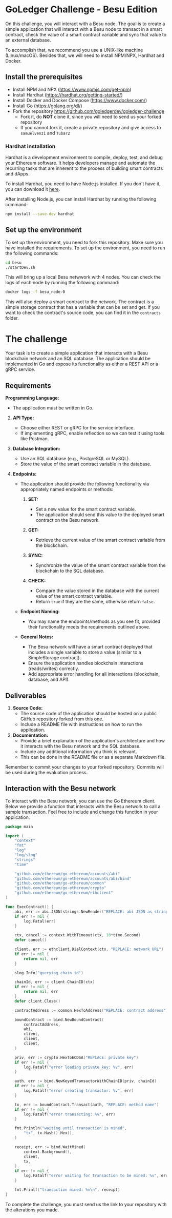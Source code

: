 # GoLedger Challenge - Besu Edition

On this challenge, you will interact with a Besu node. The goal is to create a simple application that will interact with a Besu node to transact in a smart contract, check the value of a smart contract variable and sync that value to an external database.

To accomplish that, we recommend you use a UNIX-like machine (Linux/macOS). Besides that, we will need to install NPM/NPX, Hardhat and Docker.

## Install the prerequisites

- Install NPM and NPX (https://www.npmjs.com/get-npm)
- Install Hardhat (https://hardhat.org/getting-started/)
- Install Docker and Docker Compose (https://www.docker.com/)
- Install Go (https://golang.org/dl/)
- Fork the repository https://github.com/goledgerdev/goledger-challenge 
    - Fork it, do **NOT** clone it, since you will need to send us your forked repository
	- If you cannot fork it, create a private repository and give access to `samuelvenzi` and `Tubar2`

### Hardhat installation

Hardhat is a development environment to compile, deploy, test, and debug your Ethereum software. It helps developers manage and automate the recurring tasks that are inherent to the process of building smart contracts and dApps.

To install Hardhat, you need to have Node.js installed. If you don't have it, you can download it [here](https://nodejs.org/).

After installing Node.js, you can install Hardhat by running the following command:

```bash
npm install --save-dev hardhat
```

## Set up the environment

To set up the environment, you need to fork this repository. Make sure you have installed the requirements. To set up the environment, you need to run the following commands:

```bash
cd besu
./startDev.sh
```

This will bring up a local Besu netwwork with 4 nodes. You can check the logs of each node by running the following command:

```bash
docker logs -f besu_node-0
```

This will also deploy a smart contract to the network. The contract is a simple storage contract that has a variable that can be set and get. If you want to check the contract's source code, you can find it in the `contracts` folder.

# The challenge

Your task is to create a simple application that interacts with a Besu blockchain network and an SQL database. The application should be implemented in Go and expose its functionality as either a REST API or a gRPC service.

## Requirements

**Programming Language:**
   - The application must be written in Go.

2. **API Type:**
   - Choose either REST or gRPC for the service interface.
   - If implementing gRPC, enable reflection so we can test it using tools like Postman.

3. **Database Integration:**
   - Use an SQL database (e.g., PostgreSQL or MySQL).
   - Store the value of the smart contract variable in the database.

4. **Endpoints:**
   - The application should provide the following functionality via appropriately named endpoints or methods:

     1. **SET:**
        - Set a new value for the smart contract variable.
        - The application should send this value to the deployed smart contract on the Besu network.

     2. **GET:**
        - Retrieve the current value of the smart contract variable from the blockchain.

     3. **SYNC:**
        - Synchronize the value of the smart contract variable from the blockchain to the SQL database.

     4. **CHECK:**
        - Compare the value stored in the database with the current value of the smart contract variable.
        - Return `true` if they are the same, otherwise return `false`.

   - **Endpoint Naming:**
     - You may name the endpoints/methods as you see fit, provided their functionality meets the requirements outlined above.

   - **General Notes:**
     - The Besu network will have a smart contract deployed that includes a single variable to store a value (similar to a SimpleStorage contract).
     - Ensure the application handles blockchain interactions (reads/writes) correctly.
     - Add appropriate error handling for all interactions (blockchain, database, and API).

## Deliverables

1. **Source Code:**
   - The source code of the application should be hosted on a public GitHub repository forked from this one.
   - Include a README file with instructions on how to run the application.
2. **Documentation:**
   - Provide a brief explanation of the application's architecture and how it interacts with the Besu network and the SQL database.
   - Include any additional information you think is relevant.
   - This can be done in the README file or as a separate Markdown file.

Remember to commit your changes to your forked repository. Commits will be used during the evaluation process.

## Interaction with the Besu network

To interact with the Besu network, you can use the Go Ethereum client. Below we provide a function that interacts with the Besu network to call a sample transaction. Feel free to include and change this function in your application.

```go
package main

import (
	"context"
	"fmt"
	"log"
	"log/slog"
	"strings"
	"time"

	"github.com/ethereum/go-ethereum/accounts/abi"
	"github.com/ethereum/go-ethereum/accounts/abi/bind"
	"github.com/ethereum/go-ethereum/common"
	"github.com/ethereum/go-ethereum/crypto"
	"github.com/ethereum/go-ethereum/ethclient"
)

func ExecContract() {
	abi, err := abi.JSON(strings.NewReader("REPLACE: abi JSON as string goes here"))
	if err != nil {
		log.Fatal(err)
	}

	ctx, cancel := context.WithTimeout(ctx, 10*time.Second)
	defer cancel()

	client, err := ethclient.DialContext(ctx, "REPLACE: network URL")
	if err != nil {
		return nil, err
	}

	slog.Info("querying chain id")

	chainId, err := client.ChainID(ctx)
	if err != nil {
		return nil, err
	}
	defer client.Close()

	contractAddress := common.HexToAddress("REPLACE: contract address")

	boundContract := bind.NewBoundContract(
		contractAddress,
		abi,
		client,
		client,
		client,
	)

	priv, err := crypto.HexToECDSA("REPLACE: private key")
	if err != nil {
		log.Fatalf("error loading private key: %v", err)
	}

	auth, err := bind.NewKeyedTransactorWithChainID(priv, chainId)
	if err != nil {
		log.Fatalf("error creating transactor: %v", err)
	}

	tx, err := boundContract.Transact(auth, "REPLACE: method name")
	if err != nil {
		log.Fatalf("error transacting: %v", err)
	}

	fmt.Println("waiting until transaction is mined",
		"tx", tx.Hash().Hex(),
	)

	receipt, err := bind.WaitMined(
		context.Background(),
		client,
		tx,
	)
	if err != nil {
		log.Fatalf("error waiting for transaction to be mined: %v", err)
	}

	fmt.Printf("transaction mined: %v\n", receipt)
}

```
To complete the challenge, you must send us the link to your repository with the alterations you made.